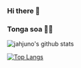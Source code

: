 ### Hi there 👋


### Tonga soa 👋😄

![jahjuno's github stats](https://github-readme-stats.vercel.app/api?username=jahjuno&theme=react&show_icons=true&line_height=20&locale=fr&include_all_commits=true&count_private=true)

[![Top Langs](https://github-readme-stats.vercel.app/api/top-langs/?username=jahjuno&theme=react&layout=compact&langs_count=10&hide=css,scss)](https://github.com/anuraghazra/github-readme-stats)

